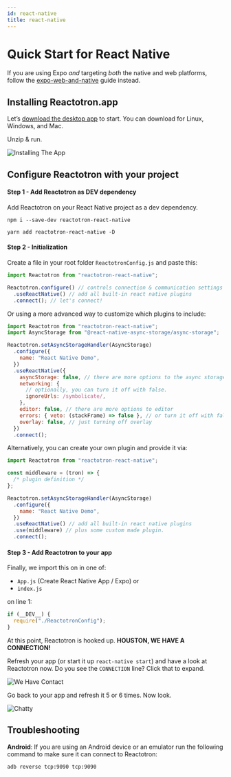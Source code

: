 ```yaml
---
id: react-native
title: react-native
---
```


# Quick Start for React Native

If you are using Expo *and* targeting *both* the native and web platforms, follow the [expo-web-and-native](./expo-web-and-native.md) guide instead.

## Installing Reactotron.app

Let’s [download the desktop app](https://github.com/infinitered/reactotron/releases?q=reactotron-app&expanded=true) to start. You can download for Linux, Windows, and Mac.

Unzip & run.

![Installing The App](./images/react-js/installing.jpg)

## Configure Reactotron with your project

#### **Step 1 - Add Reactotron as DEV dependency**

Add Reactotron on your React Native project as a dev dependency.

```
npm i --save-dev reactotron-react-native
```

```
yarn add reactotron-react-native -D
```

#### **Step 2 - Initialization**

Create a file in your root folder `ReactotronConfig.js` and paste this:

```js
import Reactotron from "reactotron-react-native";

Reactotron.configure() // controls connection & communication settings
  .useReactNative() // add all built-in react native plugins
  .connect(); // let's connect!
```

Or using a more advanced way to customize which plugins to include:

```js
import Reactotron from "reactotron-react-native";
import AsyncStorage from "@react-native-async-storage/async-storage";

Reactotron.setAsyncStorageHandler(AsyncStorage)
  .configure({
    name: "React Native Demo",
  })
  .useReactNative({
    asyncStorage: false, // there are more options to the async storage.
    networking: {
      // optionally, you can turn it off with false.
      ignoreUrls: /symbolicate/,
    },
    editor: false, // there are more options to editor
    errors: { veto: (stackFrame) => false }, // or turn it off with false
    overlay: false, // just turning off overlay
  })
  .connect();
```

Alternatively, you can create your own plugin and provide it via:

```js
import Reactotron from "reactotron-react-native";

const middleware = (tron) => {
  /* plugin definition */
};

Reactotron.setAsyncStorageHandler(AsyncStorage)
  .configure({
    name: "React Native Demo",
  })
  .useReactNative() // add all built-in react native plugins
  .use(middleware) // plus some custom made plugin.
  .connect();
```

#### **Step 3 - Add Reactotron to your app**

Finally, we import this on in one of:

- `App.js` (Create React Native App / Expo) or
- `index.js`

on line 1:

```js
if (__DEV__) {
  require("./ReactotronConfig");
}
```

At this point, Reactotron is hooked up. **HOUSTON, WE HAVE A CONNECTION!**

Refresh your app (or start it up `react-native start`) and have a look at Reactotron now. Do you see the `CONNECTION` line? Click that to expand.

![We Have Contact](./images/react-native/first-connect.jpg)

Go back to your app and refresh it 5 or 6 times. Now look.

![Chatty](./images/react-native/spammy.jpg)

## Troubleshooting

**Android**: If you are using an Android device or an emulator run the following command to make sure it can connect to Reactotron:

```
adb reverse tcp:9090 tcp:9090
```
